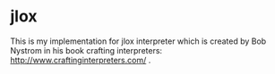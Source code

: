 # jlox 
This is my implementation for jlox interpreter which is created by Bob Nystrom in his book crafting interpreters: http://www.craftinginterpreters.com/ . 
 
